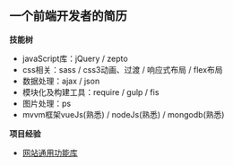 <h2>一个前端开发者的简历</h2>
<b>技能树</b>
<ul>
  <li>javaScript库：jQuery / zepto</li>
  <li>css相关：sass / css3动画、过渡 / 响应式布局 / flex布局</li>
  <li>数据处理：ajax / json</li>
  <li>模块化及构建工具：require / gulp / fis</li>
  <li>图片处理：ps</li>
  <li>mvvm框架vueJs(熟悉) / nodeJs(熟悉) / mongodb(熟悉)</li>
</ul>
<b>项目经验</b>
<ul>
  <li><a href="https://github.com/aduck/YJS/" target="_blank">网站通用功能库</a></li>
</ul>
